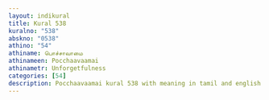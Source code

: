 ```yaml
---
layout: indikural
title: Kural 538
kuralno: "538"
abskno: "0538"
athino: "54"
athiname: பொச்சாவாமை
athinameen: Pocchaavaamai
athinametr: Unforgetfulness
categories: [54]
description: Pocchaavaamai kural 538 with meaning in tamil and english 
---
```


